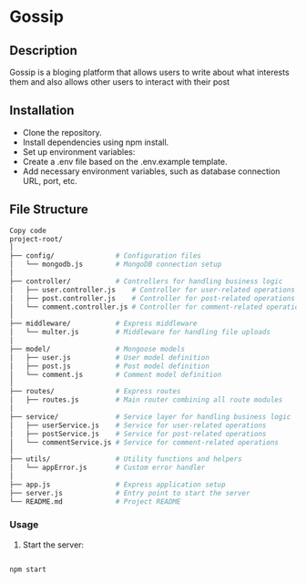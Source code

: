 # Gossip 

## Description
Gossip is a bloging platform that allows users to write about what interests them and also allows other users to interact with their post 

## Installation
- Clone the repository.
- Install dependencies using npm install.
- Set up environment variables:
- Create a .env file based on the .env.example template.
- Add necessary environment variables, such as database connection URL, port, etc.

## File Structure

``` bash
Copy code
project-root/
│
├── config/               # Configuration files
│   └── mongodb.js        # MongoDB connection setup
│
├── controller/           # Controllers for handling business logic
│   ├── user.controller.js    # Controller for user-related operations
│   ├── post.controller.js    # Controller for post-related operations
│   └── comment.controller.js # Controller for comment-related operations
│
├── middleware/           # Express middleware
│   └── multer.js         # Middleware for handling file uploads
│
├── model/                # Mongoose models
│   ├── user.js           # User model definition
│   ├── post.js           # Post model definition
│   └── comment.js        # Comment model definition
│
├── routes/               # Express routes
│   ├── routes.js         # Main router combining all route modules
│
├── service/              # Service layer for handling business logic
│   ├── userService.js    # Service for user-related operations
│   ├── postService.js    # Service for post-related operations
│   └── commentService.js # Service for comment-related operations
│
├── utils/                # Utility functions and helpers
│   └── appError.js       # Custom error handler
│
├── app.js                # Express application setup
├── server.js             # Entry point to start the server
└── README.md             # Project README 
 ```

 ### Usage
1. Start the server:

``` bash

npm start
```